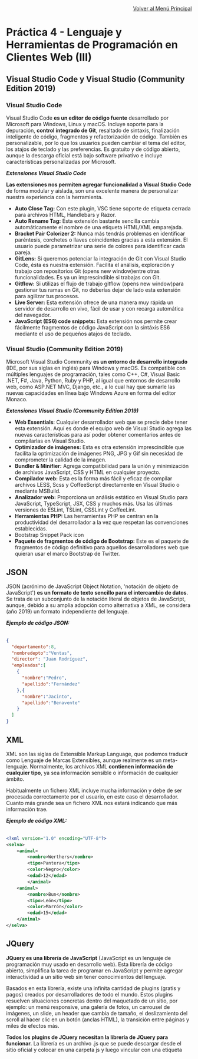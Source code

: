 <p align="right"><a href="https://github.com/JoseAlbertoZurera/DesarrolloWebEntornoCliente">Volver al Menú Principal</a></p>

# Práctica 4 - Lenguaje y Herramientas de Programación en Clientes Web (III)

## Visual Studio Code y Visual Studio (Community Edition 2019)

### Visual Studio Code

Visual Studio Code **es un editor de código fuente** desarrollado por Microsoft para Windows, Linux y macOS. Incluye soporte para la depuración, **control integrado de Git**, resaltado de sintaxis, finalización inteligente de código, fragmentos y refactorización de código. También es personalizable, por lo que los usuarios pueden cambiar el tema del editor, los atajos de teclado y las preferencias. Es gratuito y de código abierto,​ aunque la descarga oficial está bajo software privativo e incluye características personalizadas por Microsoft.

***Extensiones Visual Studio Code***

**Las extensiones nos permiten agregar funcionalidad a Visual Studio Code** de forma modular y aislada, son una excelente manera de personalizar nuestra experiencia con la herramienta.

* **Auto Close Tag:** Con este plugin, VSC tiene soporte de etiqueta cerrada para archivos HTML, Handlebars y Razor.
* **Auto Rename Tag:** Esta extensión bastante sencilla cambia automáticamente el nombre de una etiqueta HTML/XML emparejada.
* **Bracket Pair Colorizer 2:** Nunca más tendrás problemas en identificar paréntesis, corchetes o llaves coincidentes gracias a esta extensión. El usuario puede parametrizar una serie de colores para identificar cada pareja.
* **GitLens:** Si queremos potenciar la integración de Git con Visual Studio Code, ésta es nuestra extensión. Facilita el análisis, exploración y trabajo con repositorios Git (opens new window)entre otras funcionalidades. Es ya un imprescindible si trabajas con Git.
* **Gitflow:** Si utilizas el flujo de trabajo gitflow (opens new window)para gestionar tus ramas en Git, no deberías dejar de lado esta extensión para agilizar tus procesos.
* **Live Server:** Esta extensión ofrece de una manera muy rápida un servidor de desarrollo en vivo, fácil de usar y con recarga automática del navegador.
* **JavaScript (ES6) code snippets:** Esta extensión nos permite crear fácilmente fragmentos de código JavaScript con la sintáxis ES6 mediante el uso de pequeños atajos de teclado.

### Visual Studio (Community Edition 2019)

Microsoft Visual Studio Community **es un entorno de desarrollo integrado** (IDE, por sus siglas en inglés) para Windows y macOS. Es compatible con múltiples lenguajes de programación, tales como C++, C#, Visual Basic .NET, F#, Java, Python, Ruby y PHP, al igual que entornos de desarrollo web, como ASP.NET MVC, Django, etc., a lo cual hay que sumarle las nuevas capacidades en línea bajo Windows Azure en forma del editor Monaco.

***Extensiones Visual Studio (Community Edition 2019)***

* **Web Essentials**: Cualquier desarrollador web que se precie debe tener esta extensión. Aquí es donde el equipo web de Visual Studio agrega las nuevas características para así poder obtener comentarios antes de compilarlas en Visual Studio.
* **Optimizador de imágenes:** Esta es otra extensión imprescindible que facilita la optimización de imágenes PNG, JPG y Gif sin necesidad de comprometer la calidad de la imagen.
* **Bundler & Minifier:** Agrega compatibilidad para la unión y minimización de archivos JavaScript, CSS y HTML en cualquier proyecto.
* **Compilador web:** Esta es la forma más fácil y eficaz de compilar archivos LESS, Scss y CoffeeScript directamente en Visual Studio o mediante MSBuild.
* **Analizador web:** Proporciona un análisis estático en Visual Studio para JavaScript, TypeScript, JSX, CSS y muchos más. Usa las últimas versiones de ESLint, TSLint, CSSLint y CoffeeLint.
* **Herramientas PHP:** Las herramientas PHP se centran en la productividad del desarrollador a la vez que respetan las convenciones establecidas.
* Bootstrap Snippet Pack icon
* **Paquete de fragmentos de código de Bootstrap:** Este es el paquete de fragmentos de código definitivo para aquellos desarrolladores web que quieran usar el marco Bootstrap de Twitter.

## JSON

JSON (acrónimo de JavaScript Object Notation, 'notación de objeto de JavaScript') **es un formato de texto sencillo para el intercambio de datos**. Se trata de un subconjunto de la notación literal de objetos de JavaScript, aunque, debido a su amplia adopción como alternativa a XML, se considera (año 2019) un formato independiente del lenguaje.

***Ejemplo de código JSON:***

```JSON

{
  "departamento":8,
  "nombredepto":"Ventas",
  "director": "Juan Rodríguez",
  "empleados":[
    {
      "nombre":"Pedro",
      "apellido":"Fernández"
    },{
      "nombre":"Jacinto",
      "apellido":"Benavente"
    } 
  ]
}

```

## XML

XML son las siglas de Extensible Markup Language, que podemos traducir como Lenguaje de Marcas Extensibles, aunque realmente es un meta-lenguaje.
Normalmente, los archivos XML **contienen información de cualquier tipo**, ya sea información sensible o información de cualquier ámbito.

Habitualmente un fichero XML incluye mucha información y debe de ser procesada correctamente por el usuario, en este caso el desarrollador. Cuanto más grande sea un fichero XML nos estará indicando que más información trae.

***Ejemplo de código XML:***

```XML

<?xml version="1.0" encoding="UTF-8"?>
<selva>
    <animal>
        <nombre>Werthers</nombre>
        <tipo>Pantera</tipo>
        <color>Negro</color>
        <edad>12</edad>
        </animal>
    <animal>
        <nombre>Bun</nombre>
        <tipo>León</tipo>
        <color>Marrón</color>
        <edad>15</edad>
    </animal>
</selva>

```

## JQuery

**JQuery es una librería de JavaScript** (JavaScript es un lenguaje de programación muy usado en desarrollo web). Esta librería de código abierto, simplifica la tarea de programar en JavaScript y permite agregar interactividad a un sitio web sin tener conocimientos del lenguaje.

Basados en esta librería, existe una infinita cantidad de plugins (gratis y pagos) creados por desarrolladores de todo el mundo. Estos plugins resuelven situaciones concretas dentro del maquetado de un sitio, por ejemplo: un menú responsive, una galería de fotos, un carrousel de imágenes, un slide, un header que cambia de tamaño, el deslizamiento del scroll al hacer clic en un botón (anclas HTML), la transición entre páginas y miles de efectos más.

**Todos los plugins de JQuery necesitan la librería de JQuery para funcionar.** La librería es un archivo .js que se puede descargar desde el sitio oficial y colocar en una carpeta js y luego vincular con una etiqueta <script>, por ejemplo:

```JavaScript

<script src="js/jquery-3.2.1.min.js"></script>

```

## GML y SGML

### GML

GML, sigla en inglés de IBM Generalized Markup Language, o lenguaje de marcas generalizado de IBM, **es un conjunto de macros que implementan etiquetas de marcado para el procesador de texto de IBM, SCRIPT, SCRIPT/VS.** Es, por otra parte, el componente principal de «IBM's Document Composition Facility (DCF)», un conjunto inicial de etiquetas de GML incluido en DCF.

GML fue desarrollado entre 1969 y 1970 por Charles Goldfarb, Edward Mosher y Raymond Lorie (cuyas iniciales de apellido fueron usados por Goldfarb para crear el término GML)

El desarrollo de GML cambiaría en 1986 según la norma ISO 8879 al Standard Generalized Markup Language (SGML), que es un estándar ISO para definir lenguajes de marcas generales para documentos descendiente del GML.

### SGML

SGML es un acrónimo de Standard Generalized Markup Language o Lenguaje de Señalización General Normalizado.

**Esta es una norma ISO derivada de una anterior (GML de IBM)**. SGML permite que la estructura de un documento pueda ser definida en base a la relación lógica de sus partes. Esta estructura puede ser validada por una Definición de Tipo Documento (DTD - Document Type Definition). La norma SGML define la sintaxis del documento y la sintaxis y semántica de DTD.

Un documento SGML se marca de modo que no dice nada respecto a su representación en la pantalla o en papel. Un programa de presentación debe unir el documento con la información de estilo a fin de producir una copia impresa en la pantalla o en el papel.

![sgml.png](sgml.png)

<p align="right"><a href="#top">Volver Arriba</a></p>
